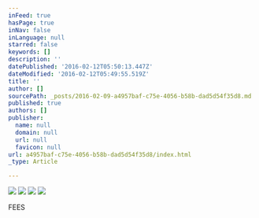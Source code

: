 ```yaml
---
inFeed: true
hasPage: true
inNav: false
inLanguage: null
starred: false
keywords: []
description: ''
datePublished: '2016-02-12T05:50:13.447Z'
dateModified: '2016-02-12T05:49:55.519Z'
title: ''
author: []
sourcePath: _posts/2016-02-09-a4957baf-c75e-4056-b58b-dad5d54f35d8.md
published: true
authors: []
publisher:
  name: null
  domain: null
  url: null
  favicon: null
url: a4957baf-c75e-4056-b58b-dad5d54f35d8/index.html
_type: Article

---
```

![](https://the-grid-user-content.s3-us-west-2.amazonaws.com/63155b59-8e1d-455a-a79d-ec69c6f7e2a5.jpg)
![](https://the-grid-user-content.s3-us-west-2.amazonaws.com/81d93b08-d6a5-4efb-b173-c4f13933fe76.jpg)
![](https://the-grid-user-content.s3-us-west-2.amazonaws.com/b25cb4bb-fa36-43a3-85c5-d8b4cc611914.jpg)
![](https://the-grid-user-content.s3-us-west-2.amazonaws.com/b1f4ac33-200e-4fb8-9c4a-5e2909a3aa41.jpg)

FEES
